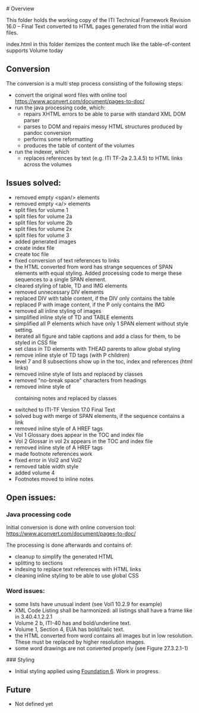 # Overview

This folder holds the working copy of the ITI Technical Framework Revision 16.0 – Final Text converted to HTML pages generated from the initial word files.

index.html in this folder itemizes the content much like the table-of-content supports Volume today

## Conversion

The conversion is a multi step process consisting of the following steps:
* convert the original word files with online tool https://www.aconvert.com/document/pages-to-doc/
* run the java processing code, which:
  * repairs XHTML errors to be able to parse with standard XML DOM parser
  * parses to DOM and repairs messy HTML structures produced by pandoc conversion
  * performs some reformatting
  * produces the table of content of the volumes
* run the indexer, which
  * replaces references by text (e.g. ITI TF-2a 2.3.4.5) to HTML links across the volumes

## Issues solved:
* removed empty \<span/\> elements
* removed empty \<a/\> elements
* split files for volume 1
* split files for volume 2a
* split files for volume 2b
* split files for volume 2x
* split files for volume 3
* added generated images
* create index file
* create toc file
* fixed conversion of text references to links
* the HTML converted from word has strange sequences of SPAN elements with equal styling.
	Added processing code to merge these sequences to a single SPAN element.
* cleared styling of table, TD and IMG elements
* removed unnecessary DIV elements
* replaced DIV with table content, if the DIV only contains the table
* replaced P with image content, if the P only contains the IMG
* removed all inline styling of images
* simplified inline style of TD and TABLE elements
* simplified all P elements which have only 1 SPAN element without style setting.
* iterated all figure and table captions and add a class for them, to be styled in CSS file      
* set class in TD elements with THEAD parents to allow global styling
* remove inline style of TD tags (with P children)
* level 7 and 8 subsections show up in the toc, index and references (html links)
* removed inline style of lists and replaced by classes
* removed "no-break space" characters from headings
* removed inline style of <p> containing notes and replaced by classes
* switched to ITI-TF Version 17.0 Final Text
* solved bug with merge of SPAN elements, if the sequence contains a link
* removed inline style of A HREF tags
* Vol 1 Glossary does appear in the TOC and index file
* Vol 2 Glossar in vol 2x appears in the TOC and index file
* removed inline style of A HREF tags
* made footnote references work
* fixed error in Vol2 and Vol2
* removed table width style
* added volume 4
* Footnotes moved to inline notes

## Open issues:  

### Java processing code
Initial conversion is done with online conversion tool:
https://www.aconvert.com/document/pages-to-doc/

The processing is done afterwards and contains of:
* cleanup to simplify the generated HTML
* splitting to sections
* indexing to replace text references with HTML links
* cleaning inline styling to be able to use global CSS

### Word issues:
* some lists have unusual indent (see Vol1 10.2.9 for example)
* XML Code Listing shall be harmonized: all listings shall have a frame like in 3.40.4.1.2.2.1
* Volume 2 b, ITI-40 has and bold/underline text.
* Volume 1, Section 4, EUA has bold/italic text.
* the HTML converted from word contains all images but in low resolution. These must be replaced by higher resolution images.
* some word drawings are not converted properly (see Figure 27.3.2.1-1)

### Styling
- Initial styling applied using [Foundation 6](https://get.foundation/sites/docs/). Work in progress.

## Future
- Not defined yet
